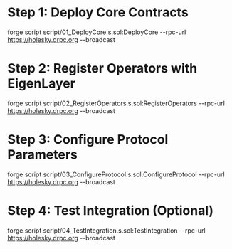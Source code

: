 # Step 1: Deploy Core Contracts
  forge script script/01_DeployCore.s.sol:DeployCore
  --rpc-url https://holesky.drpc.org
  --broadcast

  # Step 2: Register Operators with EigenLayer
  forge script
  script/02_RegisterOperators.s.sol:RegisterOperators
  --rpc-url https://holesky.drpc.org
  --broadcast

  # Step 3: Configure Protocol Parameters
  forge script
  script/03_ConfigureProtocol.s.sol:ConfigureProtocol
  --rpc-url https://holesky.drpc.org
  --broadcast

  # Step 4: Test Integration (Optional)
  forge script
  script/04_TestIntegration.s.sol:TestIntegration --rpc-url
  https://holesky.drpc.org --broadcast